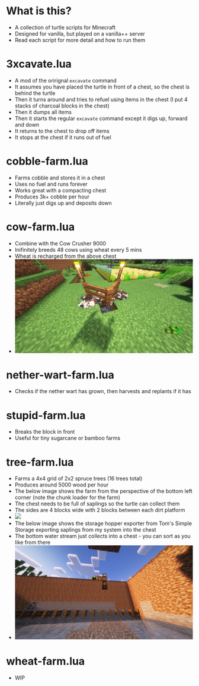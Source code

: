 # What is this?
- A collection of turtle scripts for Minecraft
- Designed for vanilla, but played on a vanilla++ server
- Read each script for more detail and how to run them

# 3xcavate.lua
- A mod of the orirignal `excavate` command
- It assumes you have placed the turtle in front of a chest, so the chest is behind the turtle
- Then it turns around and tries to refuel using items in the chest (I put 4 stacks of charcoal blocks in the chest)
- Then it dumps all items
- Then it starts the regular `excavate` command except it digs up, forward and down
- It returns to the chest to drop off items
- It stops at the chest if it runs out of fuel

# cobble-farm.lua
- Farms cobble and stores it in a chest
- Uses no fuel and runs forever
- Works great with a compacting chest
- Produces 3k+ cobble per hour
- Literally just digs up and deposits down

# cow-farm.lua
- Combine with the Cow Crusher 9000
- Inifinitely breeds 48 cows using wheat every 5 mins
- Wheat is recharged from the above chest
- ![](img/2025-07-11_23.15.20.png)

# nether-wart-farm.lua
- Checks if the nether wart has grown, then harvests and replants if it has

# stupid-farm.lua
- Breaks the block in front
- Useful for tiny sugarcane or bamboo farms

# tree-farm.lua
- Farms a 4x4 grid of 2x2 spruce trees (16 trees total)
- Produces around 5000 wood per hour
- The below image shows the farm from the perspective of the bottom left corner (note the chunk loader for the farm)
- The chest needs to be full of saplings so the turtle can collect them
- The sides are 4 blocks wide with 2 blocks between each dirt platform
- ![](img/2025-07-06_17.29.09.png)
- The below image shows the storage hopper exporter from Tom's Simple Storage exporting saplings from my system into the chest
- The bottom water stream just collects into a chest - you can sort as you like from there
- ![](img/2025-07-06_17.29.20.png)

# wheat-farm.lua
- WIP
